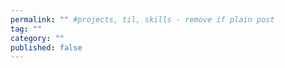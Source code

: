 ```yaml
---
permalink: "" #projects, til, skills - remove if plain post
tag: ""
category: ""
published: false
---
```


